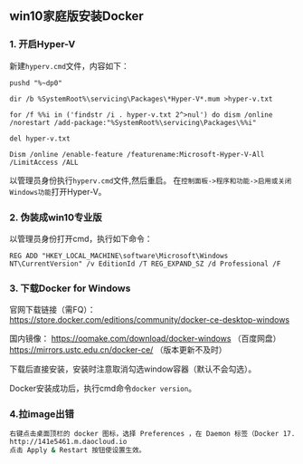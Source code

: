 ## win10家庭版安装Docker

### 1. 开启Hyper-V

新建`hyperv.cmd`文件，内容如下：

```
pushd "%~dp0"

dir /b %SystemRoot%\servicing\Packages\*Hyper-V*.mum >hyper-v.txt

for /f %%i in ('findstr /i . hyper-v.txt 2^>nul') do dism /online /norestart /add-package:"%SystemRoot%\servicing\Packages\%%i"

del hyper-v.txt

Dism /online /enable-feature /featurename:Microsoft-Hyper-V-All /LimitAccess /ALL
```

以管理员身份执行`hyperv.cmd`文件,然后重启。 
 在`控制面板->程序和功能->启用或关闭Windows功能`打开Hyper-V。

### 2. 伪装成win10专业版

以管理员身份打开cmd，执行如下命令：

```
REG ADD "HKEY_LOCAL_MACHINE\software\Microsoft\Windows NT\CurrentVersion" /v EditionId /T REG_EXPAND_SZ /d Professional /F
```

### 3. 下载Docker for Windows

官网下载链接（需FQ）： https://store.docker.com/editions/community/docker-ce-desktop-windows

国内镜像：
 https://oomake.com/download/docker-windows （百度网盘）
 https://mirrors.ustc.edu.cn/docker-ce/ （版本更新不及时）

下载后直接安装，安装时注意取消勾选window容器（默认不会勾选）。

Docker安装成功后，执行cmd命令`docker version`。

### 4.拉image出错

```sh
右键点击桌面顶栏的 docker 图标，选择 Preferences ，在 Daemon 标签（Docker 17.03 之前版本为 Advanced 标签）下的 Registry mirrors 列表中加入下面的镜像地址:
http://141e5461.m.daocloud.io
点击 Apply & Restart 按钮使设置生效。
```



